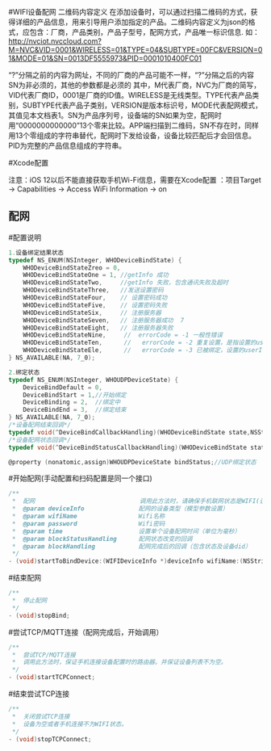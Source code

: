 #WIFI设备配网
二维码内容定义
在添加设备时，可以通过扫描二维码的方式，获得详细的产品信息，用来引导用户添加指定的产品。二维码内容定义为json的格式，应包含：厂商，产品类别，产品子型号，配网方式，产品唯一标识信息.
如：http://nvciot.nvccloud.com?M=NVC&VID=0001&WIRELESS=01&TYPE=04&SUBTYPE=00FC&VERSION=01&MODE=01&SN=0013DF5555973&PID=0001010400FC01

“?”分隔之前的内容为网址，不同的厂商的产品可能不一样，“?”分隔之后的内容SN为非必须的，其他的参数都是必须的
其中，M代表厂商，NVC为厂商的简写，VID代表厂商ID，0001是厂商的ID值。WIRELESS是无线类型。TYPE代表产品类别，SUBTYPE代表产品子类别，VERSION是版本标识号，MODE代表配网模式，其值见本文档表1。SN为产品序列号，设备端的SN如果为空，配网时用“0000000000000”13个零来比较。APP端扫描到二维码，SN不存在时，同样用13个零组成的字符串替代，配网时下发给设备，设备比较匹配后才会回信息。PID为完整的产品信息组成的字符串。

#Xcode配置

注意：iOS 12以后不能直接获取手机Wi-Fi信息，需要在Xcode配置 ：项目Target -> Capabilities -> Access WiFi Information -> on

 ## 配网
#配置说明
```Objective-C
1.设备绑定结果状态
typedef NS_ENUM(NSInteger, WHODeviceBindState) {
    WHODeviceBindStateZreo = 0,
    WHODeviceBindStateOne = 1, //getInfo 成功
    WHODeviceBindStateTwo,     //getInfo 失败，包含通讯失败及超时
    WHODeviceBindStateThree,   //发送设置密码
    WHODeviceBindStateFour,    // 设置密码成功
    WHODeviceBindStateFive,    // 设置密码失败
    WHODeviceBindStateSix,     // 注册服务器
    WHODeviceBindStateSeven,   // 注册服务器成功  7
    WHODeviceBindStateEight,   // 注册服务器失败
    WHODeviceBindStateNine,     //  errorCode = -1 一般性错误
    WHODeviceBindStateTen,      //   errorCode = -2 重复设置，是指设置的userId与设备端存储的相同而密码不相同时，返回该错误
    WHODeviceBindStateEle,      //   errorCode = -3 已被绑定，设置的userId与设备端存储的不一样。
} NS_AVAILABLE(NA, 7_0);

2.绑定状态
typedef NS_ENUM(NSInteger, WHOUDPDeviceState) {
    DeviceBindDefault = 0,
    DeviceBindStart = 1,//开始绑定
    DeviceBinding = 2,  //绑定中
    DeviceBindEnd = 3,  //绑定结束
} NS_AVAILABLE(NA, 7_0);
/*设备配网结束回调*/
typedef void(^DeviceBindCallbackHandling)(WHODeviceBindState state,NSString *did);
/*设备配网状态回调*/
typedef void(^DeviceBindStatusCallbackHandling)(WHODeviceBindState state);

@property (nonatomic,assign)WHOUDPDeviceState bindStatus;//UDP绑定状态
```

#开始配网(手动配置和扫码配置是同一个接口)
```Objective-C
/**
 *  配网                             调用此方法时，请确保手机联网状态是WIFI(设备默认配置到第一个房间内)
 *  @param deviceInfo               配网的设备类型（模型参数设置）
 *  @param wifiName                 Wifi名称 
 *  @param password                 Wifi密码
 *  @param time                     设置单个设备配网时间（单位为毫秒）
 *  @param blockStatusHandling      配网状态改变的回调
 *  @param blockHandling            配网完成后的回调（包含状态及设备did）
 */
- (void)startToBindDevice:(WIFIDeviceInfo *)deviceInfo wifiName:(NSString *)wifiName password:(NSString*)password andLimitTime:(NSInteger)time callbackStatus:(DeviceBindStatusCallbackHandling)blockStatusHandling callback:(DeviceBindCallbackHandling)blockHandling;
```

#结束配网
```Objective-C
/**
 *  停止配网 
 */
- (void)stopBind;
```

#尝试TCP/MQTT连接（配网完成后，开始调用）
```Objective-C
/**
 *  尝试TCP/MQTT连接
 *  调用此方法时，保证手机连接设备配置时的路由器。并保证设备列表不为空。
 */
- (void)startTCPConnect;
```
#结束尝试TCP连接 
```Objective-C
/**
 *  关闭尝试TCP连接
 *  设备为空或者手机连接不为WIFI状态。
 */
- (void)stopTCPConnect;
```
